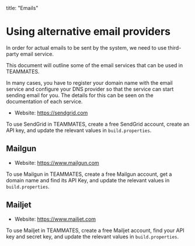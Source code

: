 <frontmatter>
  title: "Emails"
</frontmatter>

# Using alternative email providers

In order for actual emails to be sent by the system, we need to use third-party email service.

This document will outline some of the email services that can be used in TEAMMATES.

In many cases, you have to register your domain name with the email service and configure your DNS provider so that the service can start sending email for you.
The details for this can be seen on the documentation of each service.

<!-- ## SendGrid -->

- Website: https://sendgrid.com

To use SendGrid in TEAMMATES, create a free SendGrid account, create an API key, and update the relevant values in `build.properties`.

## Mailgun

- Website: https://www.mailgun.com

To use Mailgun in TEAMMATES, create a free Mailgun account, get a domain name and find its API Key, and update the relevant values in `build.properties`.

## Mailjet

- Website: https://www.mailjet.com

To use Mailjet in TEAMMATES, create a free Mailjet account, find your API key and secret key, and update the relevant values in `build.properties`.
